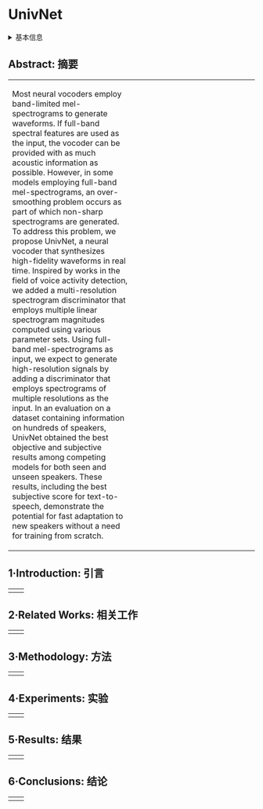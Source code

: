 # UnivNet

<details>
<summary>基本信息</summary>

- 标题: "UnivNet: A Neural Vocoder with Multi-Resolution Spectrogram Discriminators for High-Fidelity Waveform Generation"
- 作者:
  - 01 Won Jang, Dan Lim, Jaesam Yoon, Bongwan Kim, Juntae Kim
- 链接:
  - [ArXiv](https://arxiv.org/abs/2106.07889)
  - [Publication](https://doi.org/10.21437/Interspeech.2021-1016)
  - [Github]
  - [Demo](https://kallavinka8045.github.io/is2021/)
- 文件:
  - [ArXiv](_PDF/2106.07889v1__UnivNet__A_Neural_Vocoder_with_Multi-Resolution_Spectrogram_Discriminators_for_High-Fidelity_Waveform_Generation.pdf)
  - [Publication](_PDF/2106.07889p0__UnivNet__InterSpeech2021.pdf)

</details>

## Abstract: 摘要

<table><tr><td width="50%">

Most neural vocoders employ band-limited mel-spectrograms to generate waveforms.
If full-band spectral features are used as the input, the vocoder can be provided with as much acoustic information as possible.
However, in some models employing full-band mel-spectrograms, an over-smoothing problem occurs as part of which non-sharp spectrograms are generated.
To address this problem, we propose UnivNet, a neural vocoder that synthesizes high-fidelity waveforms in real time.
Inspired by works in the field of voice activity detection, we added a multi-resolution spectrogram discriminator that employs multiple linear spectrogram magnitudes computed using various parameter sets.
Using full-band mel-spectrograms as input, we expect to generate high-resolution signals by adding a discriminator that employs spectrograms of multiple resolutions as the input.
In an evaluation on a dataset containing information on hundreds of speakers, UnivNet obtained the best objective and subjective results among competing models for both seen and unseen speakers.
These results, including the best subjective score for text-to-speech, demonstrate the potential for fast adaptation to new speakers without a need for training from scratch.

</td><td>

</td></tr></table>

## 1·Introduction: 引言

<table><tr><td width="50%">

</td><td>

</td></tr></table>

## 2·Related Works: 相关工作

<table><tr><td width="50%">

</td><td>

</td></tr></table>

## 3·Methodology: 方法

<table><tr><td width="50%">

</td><td>

</td></tr></table>

## 4·Experiments: 实验

<table><tr><td width="50%">

</td><td>

</td></tr></table>

## 5·Results: 结果

<table><tr><td width="50%">

</td><td>

</td></tr></table>

## 6·Conclusions: 结论

<table><tr><td width="50%">

</td><td>

</td></tr></table>
